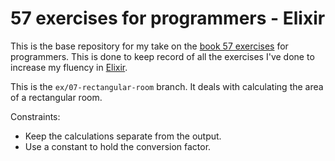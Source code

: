 # 57 exercises for programmers - Elixir

This is the base repository for my take on the [book 57 exercises](https://pragprog.com/book/bhwb/exercises-for-programmers) for programmers. This is done to keep record of all the exercises I've done to increase my fluency in [Elixir](https://elixir-lang.org).

This is the `ex/07-rectangular-room` branch. It deals with calculating the area of a rectangular room.

Constraints:

- Keep the calculations separate from the output.
- Use a constant to hold the conversion factor.

